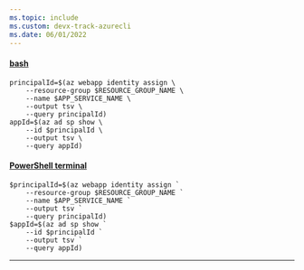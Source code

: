 ```yaml
---
ms.topic: include
ms.custom: devx-track-azurecli
ms.date: 06/01/2022
---
```


#### [bash](#tab/terminal-bash)

```azurecli
principalId=$(az webapp identity assign \
    --resource-group $RESOURCE_GROUP_NAME \
    --name $APP_SERVICE_NAME \
    --output tsv \
    --query principalId)
appId=$(az ad sp show \
    --id $principalId \
    --output tsv \
    --query appId)
```

#### [PowerShell terminal](#tab/terminal-powershell)

```azurecli
$principalId=$(az webapp identity assign `
    --resource-group $RESOURCE_GROUP_NAME `
    --name $APP_SERVICE_NAME `
    --output tsv `
    --query principalId)
$appId=$(az ad sp show `
    --id $principalId `
    --output tsv `
    --query appId)
```

---
